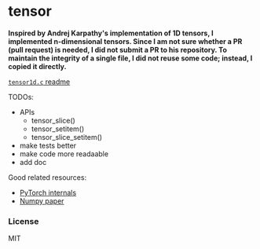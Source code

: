 # tensor

**Inspired by Andrej Karpathy's implementation of 1D tensors,  I implemented n-dimensional tensors. Since I am not sure whether a PR (pull request) is needed, I did not submit a PR to his repository. To maintain the integrity of a single file, I did not reuse some code; instead, I copied it directly.**

[`tensor1d.c` readme](https://github.com/EurekaLabsAI/tensor)


TODOs:

- APIs
  - tensor_slice()
  - tensor_setitem()
  - tensor_slice_setitem()
- make tests better
- make code more readaable
- add doc

Good related resources:
- [PyTorch internals](http://blog.ezyang.com/2019/05/pytorch-internals/)
- [Numpy paper](https://arxiv.org/abs/1102.1523)

### License

MIT
